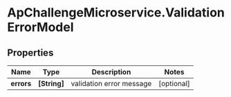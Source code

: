 # ApChallengeMicroservice.ValidationErrorModel

## Properties
Name | Type | Description | Notes
------------ | ------------- | ------------- | -------------
**errors** | **[String]** | validation error message | [optional] 



